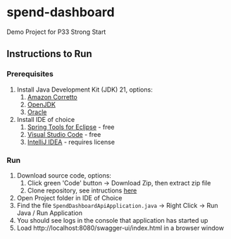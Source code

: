 # spend-dashboard
Demo Project for P33 Strong Start


## Instructions to Run

### Prerequisites

1. Install Java Development Kit (JDK) 21, options:
   1. [Amazon Corretto](https://docs.aws.amazon.com/corretto/latest/corretto-21-ug/downloads-list.html)
   2. [OpenJDK](https://jdk.java.net/21/)
   3. [Oracle](https://www.oracle.com/java/technologies/downloads/#java21)
2. Install IDE of choice
   1. [Spring Tools for Eclipse](https://spring.io/tools) - free
   2. [Visual Studio Code](https://code.visualstudio.com/) - free
   3. [IntelliJ IDEA](https://www.jetbrains.com/idea/) - requires license

### Run

1. Download source code, options:
   1. Click green 'Code' button -> Download Zip, then extract zip file
   2. Clone repository, see intructions [here](https://docs.github.com/en/repositories/creating-and-managing-repositories/cloning-a-repository)
2. Open Project folder in IDE of Choice
3. Find the file `SpendDashboardApiApplication.java` -> Right Click -> Run Java / Run Application
4. You should see logs in the console that application has started up
5. Load http://localhost:8080/swagger-ui/index.html in a browser window
